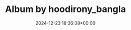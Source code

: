 ---
archive_date: 2024-12-28
code: DD7mAGFzpPH
date: 2024-12-23 18:36:08+00:00
id: '3529581865282212807'
layout: post
media:
- id: '3529581856608374312'
  type: image
  url: media/DD7mAGFzpPH/3529581856608374312.jpg
- id: '3529581856767762663'
  type: image
  url: media/DD7mAGFzpPH/3529581856767762663.jpg
- id: '3529581856583209404'
  type: image
  url: media/DD7mAGFzpPH/3529581856583209404.jpg
permalink: /p/DD7mAGFzpPH/
thumbnail: media/DD7mAGFzpPH/3529581865282212807.jpg
title: Album by hoodirony_bangla
---